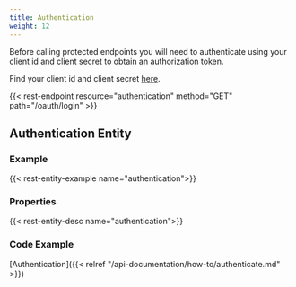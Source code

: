 ```yaml
---
title: Authentication
weight: 12
---
```


Before calling protected endpoints you will need to authenticate using your client id and client secret to obtain
an authorization token.

Find your client id and client secret [here](https://customer.financefeast.io). 

{{< rest-endpoint resource="authentication" method="GET" path="/oauth/login" >}}

## Authentication Entity

### Example
{{< rest-entity-example name="authentication">}}

### Properties
{{< rest-entity-desc name="authentication">}}

### Code Example

[Authentication]({{< relref "/api-documentation/how-to/authenticate.md" >}})

